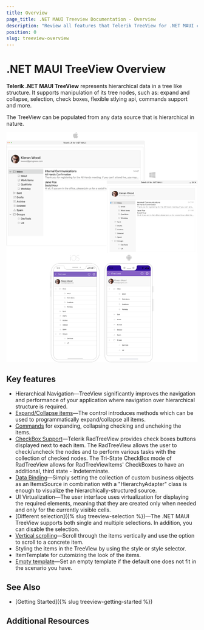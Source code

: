 ```yaml
---
title: Overview
page_title: .NET MAUI Treeview Documentation - Overview
description: "Review all features that Telerik TreeView for .NET MAUI control provides."
position: 0
slug: treeview-overview
---
```


# .NET MAUI TreeView Overview

**Telerik .NET MAUI TreeView** represents hierarchical data in a tree like structure. It supports manipulation of its tree nodes, such as: expand and collapse, selection, check boxes, flexible stlying api, commands support and more.

The TreeView can be populated from any data source that is hierarchical in nature. 

![.NET MAUI TreeView Overview](images/treeview-overview.png)

## Key features

* Hierarchical Navigation&mdash;TreeView significantly improves the navigation and performance of your application where navigation over hierarchical structure is required.
* [Expand/Collapse items]()&mdash;The control introduces methods which can be used to programmatically expand/collapse all items. 
* [Commands]() for expanding, collapsing checking and uncheking the items. 
* [CheckBox Support]()&mdash;Telerik RadTreeView provides check boxes buttons displayed next to each item. The RadTreeView allows the user to check/uncheck the nodes and to perform various tasks with the collection of checked nodes. The Tri-State CheckBox mode of RadTreeView allows for RadTreeViewItems' CheckBoxes to have an additional, third state - Indeterminate.
* [Data Binding]()&mdash;Simply setting the collection of custom business objects as an ItemsSource in combination with a "HierarchyAdapter" class is enough to visualize the hierarchically-structured source. 
* UI Virtualization&mdash;The user interface uses virtualization for displaying the required elements, meaning  that they are created only when needed and only for the currently visible cells.
* [Different selection]({% slug treeview-selection %})&mdash;The .NET MAUI TreeView supports both single and multiple selections. In addition, you can disable the selection. 
* [Vertical scrolling]()&mdash;Scroll through the items vertically and use the option to scroll to a concrete item. 
* Styling the items in the TreeView by using the style or style selector. 
* ItemTemplate for cutomizing the look of the items. 
* [Empty template]()&mdash;Set an empty template if the default one does not fit in the scenario you have.

## See Also

- [Getting Started]({% slug treeview-getting-started %})

## Additional Resources
